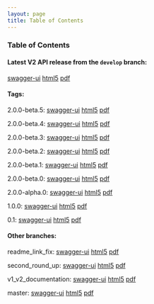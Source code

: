 ```yaml
---
layout: page
title: Table of Contents
---
```

### Table of Contents
#### Latest V2 API release from the `develop` branch:
[swagger-ui](preview/develop/docs/web_deploy/swagger-ui)
[html5](preview/develop/docs/html5)
[pdf](preview/develop/docs/pdf/index.pdf)

#### Tags: 

2.0.0-beta.5: 
[swagger-ui](preview/2.0.0-beta.5/docs/web_deploy/swagger-ui)
[html5](preview/2.0.0-beta.5/docs/html5)
[pdf](preview/2.0.0-beta.5/docs/pdf/index.pdf)

2.0.0-beta.4: 
[swagger-ui](preview/2.0.0-beta.4/docs/web_deploy/swagger-ui)
[html5](preview/2.0.0-beta.4/docs/html5)
[pdf](preview/2.0.0-beta.4/docs/pdf/index.pdf)

2.0.0-beta.3: 
[swagger-ui](preview/2.0.0-beta.3/docs/web_deploy/swagger-ui)
[html5](preview/2.0.0-beta.3/docs/html5)
[pdf](preview/2.0.0-beta.3/docs/pdf/index.pdf)

2.0.0-beta.2: 
[swagger-ui](preview/2.0.0-beta.2/docs/web_deploy/swagger-ui)
[html5](preview/2.0.0-beta.2/docs/html5)
[pdf](preview/2.0.0-beta.2/docs/pdf/index.pdf)

2.0.0-beta.1: 
[swagger-ui](preview/2.0.0-beta.1/docs/web_deploy/swagger-ui)
[html5](preview/2.0.0-beta.1/docs/html5)
[pdf](preview/2.0.0-beta.1/docs/pdf/index.pdf)

2.0.0-beta.0: 
[swagger-ui](preview/2.0.0-beta.0/docs/web_deploy/swagger-ui)
[html5](preview/2.0.0-beta.0/docs/html5)
[pdf](preview/2.0.0-beta.0/docs/pdf/index.pdf)

2.0.0-alpha.0: 
[swagger-ui](preview/2.0.0-alpha.0/docs/web_deploy/swagger-ui)
[html5](preview/2.0.0-alpha.0/docs/html5)
[pdf](preview/2.0.0-alpha.0/docs/pdf/index.pdf)

1.0.0: 
[swagger-ui](preview/1.0.0/docs/web_deploy/swagger-ui)
[html5](preview/1.0.0/docs/html5)
[pdf](preview/1.0.0/docs/pdf/index.pdf)

0.1: 
[swagger-ui](preview/0.1/docs/web_deploy/swagger-ui)
[html5](preview/0.1/docs/html5)
[pdf](preview/0.1/docs/pdf/index.pdf)

#### Other branches:

readme_link_fix: 
[swagger-ui](preview/readme_link_fix/docs/web_deploy/swagger-ui)
[html5](preview/readme_link_fix/docs/html5)
[pdf](preview/readme_link_fix/docs/pdf/index.pdf)

second_round_up: 
[swagger-ui](preview/second_round_up/docs/web_deploy/swagger-ui)
[html5](preview/second_round_up/docs/html5)
[pdf](preview/second_round_up/docs/pdf/index.pdf)

v1_v2_documentation: 
[swagger-ui](preview/v1_v2_documentation/docs/web_deploy/swagger-ui)
[html5](preview/v1_v2_documentation/docs/html5)
[pdf](preview/v1_v2_documentation/docs/pdf/index.pdf)

master: 
[swagger-ui](preview/master/docs/web_deploy/swagger-ui)
[html5](preview/master/docs/html5)
[pdf](preview/master/docs/pdf/index.pdf)
